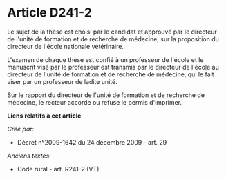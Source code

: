 # Article D241-2

Le sujet de la thèse est choisi par le candidat et approuvé par le directeur de l'unité de formation et de recherche de
médecine, sur la proposition du directeur de l'école nationale vétérinaire.

L'examen de chaque thèse est confié à un professeur de l'école et le manuscrit visé par le professeur est transmis par le
directeur de l'école au directeur de l'unité de formation et de recherche de médecine, qui le fait viser par un professeur de
ladite unité.

Sur le rapport du directeur de l'unité de formation et de recherche de médecine, le recteur accorde ou refuse le permis
d'imprimer.

**Liens relatifs à cet article**

_Créé par_:

  - Décret n°2009-1642 du 24 décembre 2009 - art. 29

_Anciens textes_:

  - Code rural - art. R241-2 (VT)
